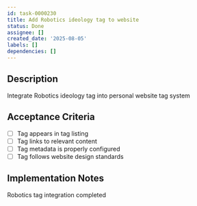 ```yaml
---
id: task-0000230
title: Add Robotics ideology tag to website
status: Done
assignee: []
created_date: '2025-08-05'
labels: []
dependencies: []
---
```


## Description

Integrate Robotics ideology tag into personal website tag system

## Acceptance Criteria

- [ ] Tag appears in tag listing
- [ ] Tag links to relevant content
- [ ] Tag metadata is properly configured
- [ ] Tag follows website design standards

## Implementation Notes

Robotics tag integration completed
